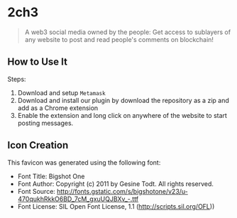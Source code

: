 # 2ch3

> A web3 social media owned by the people: Get access to sublayers of any website to post and read people's comments on blockchain!

## How to Use It

Steps:
1. Download and setup `Metamask`
2. Download and install our plugin by download the repository as a zip and add as a Chrome extension
3. Enable the extension and long click on anywhere of the website to start posting messages.
## Icon Creation
This favicon was generated using the following font:

- Font Title: Bigshot One
- Font Author: Copyright (c) 2011 by Gesine Todt. All rights reserved.
- Font Source: http://fonts.gstatic.com/s/bigshotone/v23/u-470qukhRkkO6BD_7cM_gxuUQJBXv_-.ttf
- Font License: SIL Open Font License, 1.1 (http://scripts.sil.org/OFL))
